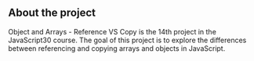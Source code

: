 
## About the project

Object and Arrays - Reference VS Copy is the 14th project in the JavaScript30 course. The goal of this project is to explore the differences between referencing and copying arrays and objects in JavaScript.